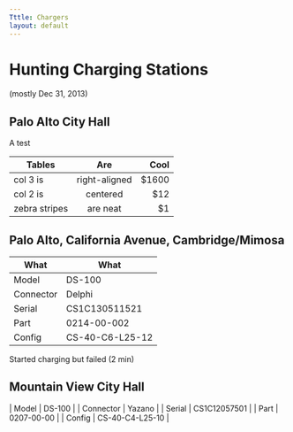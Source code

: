 ```yaml
---
Tttle: Chargers
layout: default
---
```


# Hunting Charging Stations

(mostly Dec 31, 2013)

## Palo Alto City Hall

A test

| Tables        | Are           | Cool  |
| ------------- |:-------------:| -----:|
| col 3 is      | right-aligned | $1600 |
| col 2 is      | centered      |   $12 |
| zebra stripes | are neat      |    $1 |


## Palo Alto, California Avenue, Cambridge/Mimosa

| What | What    |
| ---- | ------- |
| Model | DS-100 |
| Connector | Delphi |
| Serial | CS1C130511521 |
| Part | 0214-00-002 |
| Config | CS-40-C6-L25-12 |

Started charging but failed (2 min)

## Mountain View City Hall

| Model | DS-100 |
| Connector | Yazano |
| Serial | CS1C12057501 |
| Part | 0207-00-00 |
| Config | CS-40-C4-L25-10 |
